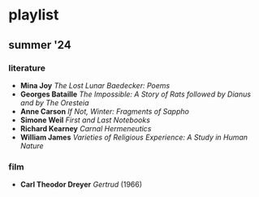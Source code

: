 # playlist

## summer '24

### literature

- **Mina Joy** *The Lost Lunar Baedecker: Poems*
- **Georges Bataille** *The Impossible: A Story of Rats followed by Dianus and by The Oresteia*
- **Anne Carson** *If Not, Winter: Fragments of Sappho*
- **Simone Weil** *First and Last Notebooks*
- **Richard Kearney** *Carnal Hermeneutics*
- **William James** *Varieties of Religious Experience: A Study in Human Nature*

### film

- **Carl Theodor Dreyer** *Gertrud* (1966)